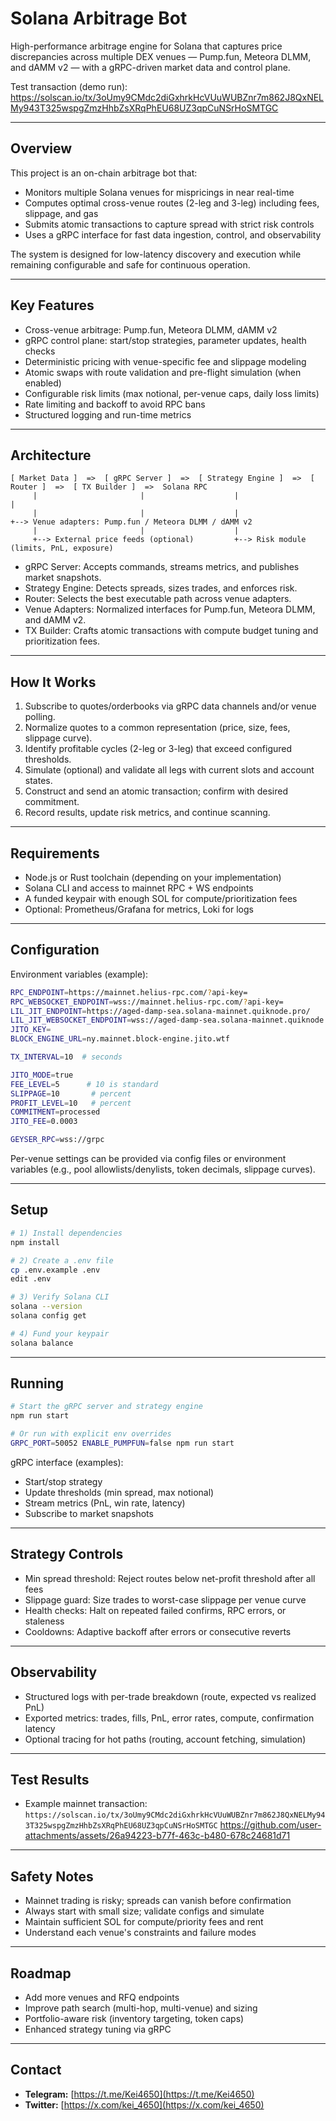 
# Solana Arbitrage Bot

High-performance arbitrage engine for Solana that captures price discrepancies across multiple DEX venues — Pump.fun, Meteora DLMM, and dAMM v2 — with a gRPC-driven market data and control plane.

Test transaction (demo run): https://solscan.io/tx/3oUmy9CMdc2diGxhrkHcVUuWUBZnr7m862J8QxNELMy943T325wspgZmzHhbZsXRqPhEU68UZ3qpCuNSrHoSMTGC

---

## Overview

This project is an on-chain arbitrage bot that:

- Monitors multiple Solana venues for mispricings in near real-time
- Computes optimal cross-venue routes (2-leg and 3-leg) including fees, slippage, and gas
- Submits atomic transactions to capture spread with strict risk controls
- Uses a gRPC interface for fast data ingestion, control, and observability

The system is designed for low-latency discovery and execution while remaining configurable and safe for continuous operation.

---

## Key Features

- Cross-venue arbitrage: Pump.fun, Meteora DLMM, dAMM v2
- gRPC control plane: start/stop strategies, parameter updates, health checks
- Deterministic pricing with venue-specific fee and slippage modeling
- Atomic swaps with route validation and pre-flight simulation (when enabled)
- Configurable risk limits (max notional, per-venue caps, daily loss limits)
- Rate limiting and backoff to avoid RPC bans
- Structured logging and run-time metrics

---

## Architecture

```
[ Market Data ]  =>  [ gRPC Server ]  =>  [ Strategy Engine ]  =>  [ Router ]  =>  [ TX Builder ]  =>  Solana RPC
     |                       |                    |                     |                 
     |                       |                    |                     +--> Venue adapters: Pump.fun / Meteora DLMM / dAMM v2
     |                       |                    |
     +--> External price feeds (optional)         +--> Risk module (limits, PnL, exposure)
```

- gRPC Server: Accepts commands, streams metrics, and publishes market snapshots.
- Strategy Engine: Detects spreads, sizes trades, and enforces risk.
- Router: Selects the best executable path across venue adapters.
- Venue Adapters: Normalized interfaces for Pump.fun, Meteora DLMM, and dAMM v2.
- TX Builder: Crafts atomic transactions with compute budget tuning and prioritization fees.

---

## How It Works

1. Subscribe to quotes/orderbooks via gRPC data channels and/or venue polling.
2. Normalize quotes to a common representation (price, size, fees, slippage curve).
3. Identify profitable cycles (2-leg or 3-leg) that exceed configured thresholds.
4. Simulate (optional) and validate all legs with current slots and account states.
5. Construct and send an atomic transaction; confirm with desired commitment.
6. Record results, update risk metrics, and continue scanning.

---

## Requirements

- Node.js or Rust toolchain (depending on your implementation)
- Solana CLI and access to mainnet RPC + WS endpoints
- A funded keypair with enough SOL for compute/prioritization fees
- Optional: Prometheus/Grafana for metrics, Loki for logs

---

## Configuration

Environment variables (example):

```bash
RPC_ENDPOINT=https://mainnet.helius-rpc.com/?api-key=
RPC_WEBSOCKET_ENDPOINT=wss://mainnet.helius-rpc.com/?api-key=
LIL_JIT_ENDPOINT=https://aged-damp-sea.solana-mainnet.quiknode.pro/
LIL_JIT_WEBSOCKET_ENDPOINT=wss://aged-damp-sea.solana-mainnet.quiknode.pro/
JITO_KEY=
BLOCK_ENGINE_URL=ny.mainnet.block-engine.jito.wtf

TX_INTERVAL=10  # seconds

JITO_MODE=true
FEE_LEVEL=5      # 10 is standard
SLIPPAGE=10       # percent
PROFIT_LEVEL=10   # percent
COMMITMENT=processed
JITO_FEE=0.0003

GEYSER_RPC=wss://grpc
```

Per-venue settings can be provided via config files or environment variables (e.g., pool allowlists/denylists, token decimals, slippage curves).

---

## Setup

```bash
# 1) Install dependencies
npm install

# 2) Create a .env file
cp .env.example .env
edit .env

# 3) Verify Solana CLI
solana --version
solana config get

# 4) Fund your keypair
solana balance
```

---

## Running

```bash
# Start the gRPC server and strategy engine
npm run start

# Or run with explicit env overrides
GRPC_PORT=50052 ENABLE_PUMPFUN=false npm run start
```

gRPC interface (examples):

- Start/stop strategy
- Update thresholds (min spread, max notional)
- Stream metrics (PnL, win rate, latency)
- Subscribe to market snapshots

---

## Strategy Controls

- Min spread threshold: Reject routes below net-profit threshold after all fees
- Slippage guard: Size trades to worst-case slippage per venue curve
- Health checks: Halt on repeated failed confirms, RPC errors, or staleness
- Cooldowns: Adaptive backoff after errors or consecutive reverts

---

## Observability

- Structured logs with per-trade breakdown (route, expected vs realized PnL)
- Exported metrics: trades, fills, PnL, error rates, compute, confirmation latency
- Optional tracing for hot paths (routing, account fetching, simulation)

---

## Test Results

- Example mainnet transaction: `https://solscan.io/tx/3oUmy9CMdc2diGxhrkHcVUuWUBZnr7m862J8QxNELMy943T325wspgZmzHhbZsXRqPhEU68UZ3qpCuNSrHoSMTGC`
https://github.com/user-attachments/assets/26a94223-b77f-463c-b480-678c24681d71

---

## Safety Notes

- Mainnet trading is risky; spreads can vanish before confirmation
- Always start with small size; validate configs and simulate
- Maintain sufficient SOL for compute/priority fees and rent
- Understand each venue's constraints and failure modes

---

## Roadmap

- Add more venues and RFQ endpoints
- Improve path search (multi-hop, multi-venue) and sizing
- Portfolio-aware risk (inventory targeting, token caps)
- Enhanced strategy tuning via gRPC

---

## Contact

- **Telegram:** [https://t.me/Kei4650](https://t.me/Kei4650)  
- **Twitter:** [https://x.com/kei_4650](https://x.com/kei_4650)  
